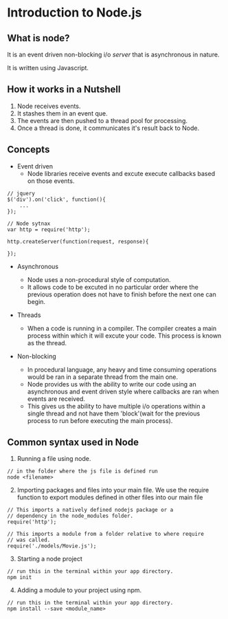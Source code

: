 # Introduction to Node.js
What is node?
-------------
It is an event driven non-blocking i/o *server*
that is asynchronous in nature. 

It is written using Javascript.

## How it works in a Nutshell
1. Node receives events.
2. It stashes them in an event que.
3. The events are then pushed to a thread pool
for processing.
4. Once a thread is done, it communicates it's
result back to Node.

## Concepts
- Event driven
    + Node libraries receive events and excute
    execute callbacks based on those events.
```
// jquery
$('div').on('click', function(){
    ...
});

// Node sytnax
var http = require('http');

http.createServer(function(request, response){

});
```
- Asynchronous
    - Node uses a non-procedural style of computation.
    - It allows code to be excuted in no particular
    order where the previous operation does not have
    to finish before the next one can begin. 

- Threads
    + When a code is running in a compiler. The compiler 
    creates a main process within which it will excute your
    code. This process is known as the thread.

- Non-blocking
    + In procedural language, any heavy and time consuming
    operations would be ran in a separate thread from the 
    main one.
    + Node provides us with the ability to write our code using
    an asynchronous and event driven style where callbacks are
    ran when events are received.
    + This gives us the ability to have multiple i/o operations
    within a single thread and not have them 'block'(wait for 
    the previous process to run before executing the main 
    process). 


## Common syntax used in Node
1. Running a file using node.
```
// in the folder where the js file is defined run
node <filename>
```

2. Importing packages and files into your main file.
We use the require function to export modules defined in other
files into our main file
```
// This imports a natively defined nodejs package or a 
// dependency in the node_modules folder.
require('http');

// This imports a module from a folder relative to where require 
// was called.
require('./models/Movie.js');
```

3. Starting a node project
```
// run this in the terminal within your app directory. 
npm init
```

4. Adding a module to your project using npm.
```
// run this in the terminal within your app directory. 
npm install --save <module_name>
```
  






